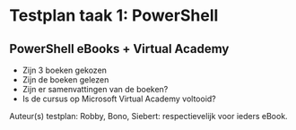 # Testplan taak 1: PowerShell

## PowerShell eBooks + Virtual Academy

- Zijn 3 boeken gekozen
- Zijn de boeken gelezen
- Zijn er samenvattingen van de boeken? 
- Is de cursus op Microsoft Virtual Academy voltooid?




Auteur(s) testplan: Robby, Bono, Siebert: respectievelijk voor ieders eBook.


